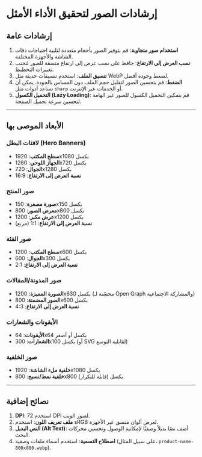 # إرشادات الصور لتحقيق الأداء الأمثل

## إرشادات عامة
1.  **استخدام صور متجاوبة**: قم بتوفير الصور بأحجام متعددة لتلبية احتياجات دقات الشاشة والأجهزة المختلفة.
2.  **نسب العرض إلى الارتفاع**: حافظ على نسب عرض إلى ارتفاع متسقة للصور لتجنب تغييرات التخطيط.
3.  **تنسيق الملف**: استخدم تنسيقات حديثة مثل WebP لضغط وجودة أفضل.
4.  **الضغط**: قم بتحسين الصور لتقليل حجم الملف دون المساس بالجودة. يمكن أن تساعد أدوات مثل `sharp` أو الخدمات عبر الإنترنت.
5.  **التحميل الكسول (Lazy Loading)**: قم بتمكين التحميل الكسول للصور غير الهامة لتحسين سرعة تحميل الصفحة.

---

## الأبعاد الموصى بها

### **لافتات البطل (Hero Banners)**
-   **سطح المكتب**: 1920x1080 بكسل
-   **الجهاز اللوحي**: 1280x720 بكسل
-   **الجوال**: 720x1280 بكسل
-   **نسبة العرض إلى الارتفاع**: 16:9

### **صور المنتج**
-   **صورة مصغرة**: 150x150 بكسل
-   **معرض الصور**: 800x800 بكسل
-   **عرض مكبر**: 1200x1200 بكسل
-   **نسبة العرض إلى الارتفاع**: 1:1 (مربع)

### **صور الفئة**
-   **سطح المكتب**: 1200x600 بكسل
-   **الجوال**: 600x300 بكسل
-   **نسبة العرض إلى الارتفاع**: 2:1

### **صور المدونة/المقالات**
-   **الصورة المميزة**: 1200x630 بكسل (محسّنة لـ Open Graph والمشاركة الاجتماعية)
-   **الصور المضمنة**: 800x600 بكسل
-   **نسبة العرض إلى الارتفاع**: 4:3

### **الأيقونات والشعارات**
-   **الأيقونات**: 64x64 بكسل أو أصغر
-   **الشعارات**: 300x100 بكسل (أو SVG لقابلية التوسع)

### **صور الخلفية**
-   **خلفية ملء الشاشة**: 1920x1080 بكسل
-   **خلفية نمط/نسيج**: 800x800 بكسل (قابلة للتكرار)

---

## نصائح إضافية
1.  **DPI**: استخدم 72 DPI لصور الويب.
2.  **ملف تعريف اللون**: استخدم sRGB لعرض ألوان متسق عبر الأجهزة.
3.  **النص البديل (Alt Text)**: أضف نصًا بديلاً وصفيًا لإمكانية الوصول وتحسين محركات البحث.
4.  **اصطلاح التسمية**: استخدم أسماء ملفات وصفية (على سبيل المثال، `product-name-800x800.webp`).
